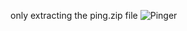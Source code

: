 only extracting the ping.zip file
![Pinger](https://github.com/ashourzadeh/ping/assets/47322639/9672d787-0207-4ff2-9104-3018ee426c22)

